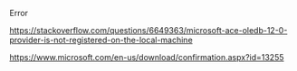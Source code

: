 


Error 


https://stackoverflow.com/questions/6649363/microsoft-ace-oledb-12-0-provider-is-not-registered-on-the-local-machine


https://www.microsoft.com/en-us/download/confirmation.aspx?id=13255